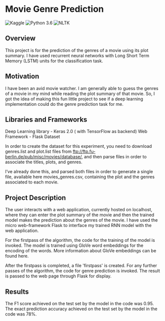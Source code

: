 # Movie Genre Prediction
![Kaggle](https://img.shields.io/badge/Dataset-Kaggle-blue.svg) ![Python 3.6](https://img.shields.io/badge/Python-3.6-brightgreen.svg) ![NLTK](https://img.shields.io/badge/Library-NLTK-orange.svg)

## Overview
This project is for the prediction of the genres of a movie using its plot summary. I have used recurrent neural networks with Long Short Term Memory (LSTM) units for the classification task.

## Motivation
I have been an avid movie watcher. I am generally able to guess the genres of a movie in my mind while reading the plot summary of that movie. So, I got the idea of making this fun little project to see if a deep learning implementation could do the genre prediction task for me.

## Libraries and Frameworks

Deep Learning library - Keras 2.0 ( with TensorFlow as backend)
Web Framework - Flask
Dataset

In order to create the dataset for this experiment, you need to download genres.list and plot.list files from ftp://ftp.fu-berlin.de/pub/misc/movies/database/, and then parse files in order to associate the titles, plots, and genres.

I’ve already done this, and parsed both files in order to generate a single file, available here movies_genres.csv, containing the plot and the genres associated to each movie.

## Project Description

The user interacts with a web application, currently hosted on localhost, where they can enter the plot summary of the movie and then the trained model makes the prediction about the genres of the movie. I have used the micro web-framework Flask to interface my trained RNN model with the web application.

For the firstpass of the algorithm, the code for the training of the model is invoked. The model is trained using GloVe word embeddings for the encoding of the words. More information about GloVe embeddings can be found here.

After the firstpass is completed, a file 'firstpass' is created. For any further passes of the algorithm, the code for genre prediction is invoked. The result is passed to the web page through Flask for display.

## Results

The F1 score achieved on the test set by the model in the code was 0.95.
The exact prediction accuracy achieved on the test set by the model in the code was 78%.
